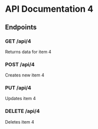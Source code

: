 # API Documentation 4

## Endpoints

### GET /api/4
Returns data for item 4

### POST /api/4
Creates new item 4

### PUT /api/4
Updates item 4

### DELETE /api/4
Deletes item 4